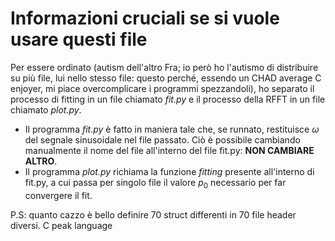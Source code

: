 # Informazioni cruciali se si vuole usare questi file

Per essere ordinato (autism dell'altro Fra; io però ho l'autismo di distribuire su più file, lui nello stesso file: questo perché, essendo un CHAD average C enjoyer, mi piace overcomplicare i programmi spezzandoli), ho separato il processo di fitting in un file chiamato *fit.py* e il processo della RFFT in un file chiamato *plot.py*. 
- Il programma *fit.py* è fatto in maniera tale che, se runnato, restituisce $\omega$ del segnale sinusoidale nel file passato. Ciò è possibile cambiando manualmente il nome del file all'interno del file fit.py: **NON CAMBIARE ALTRO**.
- Il programma *plot.py* richiama la funzione *fitting* presente all'interno di fit.py, a cui passa per singolo file il valore $p_0$ necessario per far convergere il fit.

P.S: quanto cazzo è bello definire 70 struct differenti in 70 file header diversi. C peak language